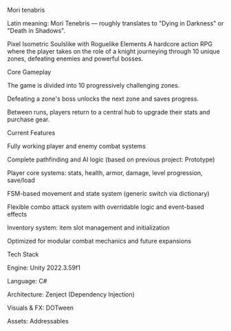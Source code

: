 Mori tenabris

Latin meaning: Mori Tenebris — roughly translates to "Dying in Darkness" or "Death in Shadows".

Pixel Isometric Soulslike with Roguelike Elements
A hardcore action RPG where the player takes on the role of a knight journeying through 10 unique zones, defeating enemies and powerful bosses.

Core Gameplay

The game is divided into 10 progressively challenging zones.

Defeating a zone's boss unlocks the next zone and saves progress.

Between runs, players return to a central hub to upgrade their stats and purchase gear.

Current Features

Fully working player and enemy combat systems

Complete pathfinding and AI logic (based on previous project: Prototype)

Player core systems: stats, health, armor, damage, level progression, save/load

FSM-based movement and state system (generic switch via dictionary)

Flexible combo attack system with overridable logic and event-based effects

Inventory system: item slot management and initialization

Optimized for modular combat mechanics and future expansions

Tech Stack

Engine: Unity 2022.3.59f1

Language: C#

Architecture: Zenject (Dependency Injection)

Visuals & FX: DOTween

Assets: Addressables


